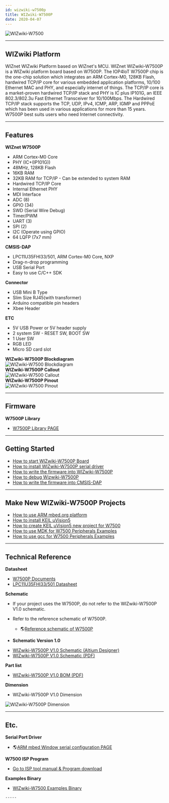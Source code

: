 ```yaml
---
id: wizwiki-w7500p
title: WIZwiki-W7500P
date: 2020-04-07
---
```


![WIZwiki-W7500](/img/products/w7500p/overview/wizwiki-w7500p.png)

-----


## WIZwiki Platform

WIZnet WIZwiki Platform based on WIZnet's MCU. WIZnet WIZwiki-W7500P is
a WIZwiki platform board based on W7500P. The IOP4IoT W7500P chip is the
one-chip solution which integrates an ARM Cortex-M0, 128KB Flash,
hardwired TCP/IP core for various embedded application platforms, 10/100
Ethernet MAC and PHY, and especially internet of things. The TCP/IP core
is a market-proven hardwired TCP/IP stack and PHY is IC plus IP101G, an
IEEE 802.3/802.3u Fast Ethernet Transceiver for 10/100Mbps. The
Hardwired TCP/IP stack supports the TCP, UDP, IPv4, ICMP, ARP, IGMP and
PPPoE which has been used in various applications for more than 15
years. W7500P best suits users who need Internet connectivity.

-----


## Features

**WIZnet W7500P**

   * ARM Cortex-M0 Core
   * PHY (IC+(IP101G))
   * 48MHz, 128KB Flash
   * 16KB RAM
   * 32KB RAM for TCP/IP - Can be extended to system RAM
   * Hardwired TCP/IP Core
   * Internal Ethernet PHY
   * MDI Interface
   * ADC (8)
   * GPIO (34)
   * SWD (Serial Wire Debug)
   * Timer/PWM 
   * UART (3)
   * SPI (2)
   * I2C (Operate using GPIO)
   * 64 LQFP (7x7 mm)

**CMSIS-DAP**

 
  * LPC11U35FHI33/501, ARM Cortex-M0 Core, NXP
  * Drag-n-drop programming
  * USB Serial Port
  * Easy to use C/C++ SDK


**Connector**

  * USB Mini B Type
  * Slim Size RJ45(with transformer)
  * Arduino compatible pin headers
  * Xbee Header

**ETC**

   * 5V USB Power or 5V header supply
   * 2 system SW - RESET SW, BOOT SW
   * 1 User SW
   * RGB LED
   * Micro SD card slot

**WIZwiki-W7500P Blockdiagram**  
![WIZwiki-W7500 Blockdiagram](/img/products/w7500p/overview/wizwiki-w7500p_blockdiagram.png)  
**WIZwiki-W7500P Callout**  
![WIZwiki-W7500 Callout](/img/products/w7500p/overview/wizwiki-w7500p_callout.png)  
**WIZwiki-W7500P Pinout**  
![WIZwiki-W7500 Pinout](/img/products/w7500p/overview/wizwiki_w7500p_pinout_mbed_150907.png)  

-----


## Firmware

**W7500P Library**

   * [W7500P Library PAGE](./../iMCU/W7500P/Libraries-Examples.md)

-----


## Getting Started

   * [How to start WIZwiki-W7500P Board](./Getting-Started/How_to_start_WIZwiki_W7500_Board.md)
   * [How to install WIZwiki-W7500P serial driver](./Getting-Started/How_to_install_WIZwiki_W7500_serial_driver.md)
   * [How to write the firmware into WIZwiki-W7500P](./Getting-Started/How_to_write_the_firmware_into_WIZwiki_W7500.md)
   * [How to debug Wizwiki-W7500P](./Getting-Started/How_to_debug_Wizwiki_W7500.md)
   * [How to write the firmware into CMSIS-DAP](./Getting-Started/How_to_write_the_firmware_into_CMSIS_DAP.md)

-----

## Make New WIZwiki-W7500P Projects

   * [How to use ARM mbed.org platform](./WIZwiki-W7500-Mbed-Starter-Kit/Tutorial-Eng.md)
   * [How to install KEIL uVision5](./../iMCU/W7500/documents/appnote/How_to_install_KEIL.md)
   * [How to create KEIL uVision5 new project for W7500](./../iMCU/W7500/documents/appnote/How_to_make_KEIL_new_project_for_W7500.md)
   * [How to use MDK for W7500 Peripherals Examples](./../iMCU/W7500/documents/appnote/How-to-use-MDK-for-W7500-Peripherals-Examples.md)
   * [How to use gcc for W7500 Peripherals Examples](./../iMCU/W7500/documents/appnote/How_to_use_GCC_for_W7500_Peripherals_Examples.md)

-----

## Technical Reference

**Datasheet**

   * [W7500P Documents](./../iMCU/W7500/Documents.md)
   * <a href="/img/products/w7500p/overview/LPC11U3X.pdf" target="_blank">LPC11U35FHI33/501 Datasheet</a>

**Schematic**

  - If your project uses the W7500P, do not refer to the WIZwiki-W7500P
    V1.0 schematic.
  - Refer to the reference schematic of W7500P.
      - 🌎[Reference schematic of W7500P](https://github.com/Wiznet/Hardware-Files-of-WIZnet/tree/master/01_iMCU/W7500P/Reference%20Schematic)



  - **Schematic Version 1.0**

   * <a href="/img/products/wizwiki_w7500p/wizwiki-w7500p_sch_v1.0.zip" target="_blank">WIZwiki-W7500P V1.0 Schematic (Altium Designer)</a>
   * <a href="/img/products/w7500p/overview/wizwiki-w7500p_sch_v1.0.pdf" target="_blank">WIZwiki-W7500P V1.0 Schematic (PDF)</a>

**Part list**

   * <a href="/img/products/w7500p/overview/wizwiki_w7500p_bom_v1.0_150909.pdf" target="_blank">WIZwiki-W7500P V1.0 BOM (PDF)</a>

**Dimension**

   * WIZwiki-W7500P V1.0 Dimension

![WIZwiki-W7500P Dimension](/img/products/w7500p/overview/wizwiki-w7500_dimension.png)

-----

## Etc.

**Serial Port Driver**

   * 🌎[ARM mbed Window serial configuration PAGE ](http://os.mbed.com/handbook/Windows-serial-configuration)

**W7500 ISP Program**

   * [Go to ISP tool manual & Program download](./../iMCU/W7500/documents/appnote/How-to-use-ISP-tool.md)

 **Examples Binary**

   * [WIZwiki-W7500 Examples Binary](./Getting-Started/How_to_write_the_firmware_into_WIZwiki_W7500.md#examples-binary)
   
    -----

